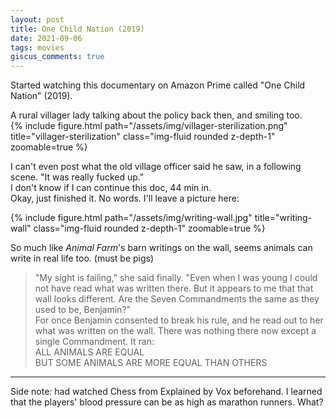 ```yaml
---
layout: post
title: One Child Nation (2019)
date: 2021-09-06
tags: movies
giscus_comments: true
---
```


Started watching this documentary on Amazon Prime called "One Child Nation" (2019).

<div class="row">
    <div class="col-sm mt-3 mt-md-0">
        <div class="caption">
            A rural villager lady talking about the policy back then, and smiling too.
        </div>
        {% include figure.html path="/assets/img/villager-sterilization.png" title="villager-sterilization" class="img-fluid rounded z-depth-1" zoomable=true %}
    </div>
</div>

I can't even post what the old village officer said he saw, in a following scene. "It was really fucked up."  
I don't know if I can continue this doc, 44 min in.  
Okay, just finished it. No words. I'll leave a picture here:

<div class="row">
    <div class="col-sm mt-3 mt-md-0">
        {% include figure.html path="/assets/img/writing-wall.jpg" title="writing-wall" class="img-fluid rounded z-depth-1" zoomable=true %}
    </div>
</div>

So much like _Animal Farm_'s barn writings on the wall, seems animals can write in real life too. (must be pigs)  

> "My sight is failing," she said finally. "Even when I was young I could not have read what was written there. But it appears to me that that wall looks different. Are the Seven Commandments the same as they used to be, Benjamin?"  
> For once Benjamin consented to break his rule, and he read out to her what was written on the wall. There was nothing there now except a single Commandment. It ran:  
> ALL ANIMALS ARE EQUAL  
> BUT SOME ANIMALS ARE MORE EQUAL THAN OTHERS

---

Side note: had watched Chess from Explained by Vox beforehand. I learned that the players' blood pressure can be as high as marathon runners. What?
